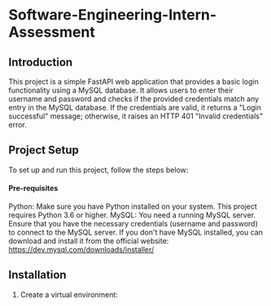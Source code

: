 # Software-Engineering-Intern-Assessment

## Introduction
This project is a simple FastAPI web application that provides a basic login functionality using a MySQL database. It allows users to enter their username and password and checks if the provided credentials match any entry in the MySQL database. If the credentials are valid, it returns a "Login successful" message; otherwise, it raises an HTTP 401 "Invalid credentials" error. <br> 

## Project Setup
To set up and run this project, follow the steps below:
#### Pre-requisites
Python: Make sure you have Python installed on your system. This project requires Python 3.6 or higher.
MySQL: You need a running MySQL server. Ensure that you have the necessary credentials (username and password) to connect to the MySQL server. If you don't have MySQL installed, you can download and install it from the official website: https://dev.mysql.com/downloads/installer/

## Installation
1. Create a virtual environment:
